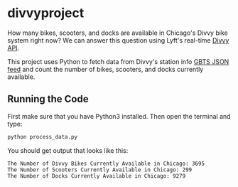 # divvyproject
How many bikes, scooters, and docks are available in Chicago's Divvy bike system right now?
We can answer this question using Lyft's real-time [Divvy API](https://ride.divvybikes.com/system-data).

This project uses Python to fetch data from Divvy's station info [GBTS JSON feed](https://gbfs.divvybikes.com/gbfs/en/station_status.json) and count the number of bikes, scooters, and docks currently available.

## Running the Code
First make sure that you have Python3 installed. Then open the terminal and type:
```bash
python process_data.py
```

You should get output that looks like this:
```
The Number of Divvy Bikes Currently Available in Chicago: 3695
The Number of Scooters Currently Available in Chicago: 299
The Number of Docks Currently Available in Chicago: 9279
```
